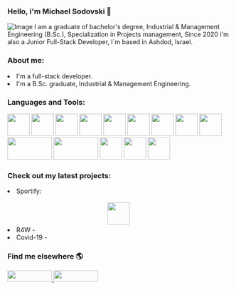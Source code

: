 ### Hello, i'm Michael Sodovski 💪
![Image](https://i.ibb.co/wWF6C2p/Welcome-To-My-Life-Facebook-Cover-Photo.png) 
I am a graduate of bachelor's degree, Industrial & Management Engineering (B.Sc.), Specialization in Projects management,
Since 2020 i'm also a Junior Full-Stack Developer, I´m based in Ashdod, Israel.

<h3> About me: </h3>
<li> I'm a full-stack developer.
<li> I'm a B.Sc. graduate, Industrial & Management Engineering.

<h3>  Languages and Tools: </h3>
<img src="https://miro.medium.com/max/816/1*TpbxEQy4ckB-g31PwUQPlg.png" width="50" height="50"/>
<img src="https://upload.wikimedia.org/wikipedia/commons/thumb/9/99/Unofficial_JavaScript_logo_2.svg/1024px-Unofficial_JavaScript_logo_2.svg.png" width="50" height="50"/>
<img src="https://seeklogo.com/images/A/angular-logo-B76B1CDE98-seeklogo.com.png" width="50" height="50"/>
<img src="https://upload.wikimedia.org/wikipedia/commons/thumb/e/ee/.NET_Core_Logo.svg/1200px-.NET_Core_Logo.svg.png" width="50" height="50"/>
<img src="https://icons.iconarchive.com/icons/graphics-vibe/developer/256/html-5-icon.png" width="50" height="50"/>
<img src="https://icons.iconarchive.com/icons/graphics-vibe/developer/256/css-3-icon.png" width="50" height="50"/>
<img src="https://www.jamesstone.com/wp-content/uploads/2017/11/Boostrap_logo.svg" width="50" height="50"/>
<img src="https://cdn2.vectorstock.com/i/1000x1000/20/31/sql-icon-on-red-vector-4682031.jpg" width="50" height="50"/>
<img src="https://seeklogo.com/images/C/c-sharp-c-logo-02F17714BA-seeklogo.com.png" width="50" height="50"/>
<img src="https://i.ytimg.com/vi/ZX7_12fwQLU/maxresdefault.jpg" width="100" height="50"/>
<img src="https://upload.wikimedia.org/wikipedia/commons/1/13/Asp.net.svg" width="100" height="50"/>
<img src="https://image.flaticon.com/icons/png/512/906/906324.png" width="50" height="50"/>
<img src="https://upload.wikimedia.org/wikipedia/commons/thumb/9/9a/Visual_Studio_Code_1.35_icon.svg/1024px-Visual_Studio_Code_1.35_icon.svg.png" width="50" height="50"/>
<img src="https://cdn.imgbin.com/2/23/2/imgbin-microsoft-sql-server-computer-servers-database-microsoft-NWY05qPi2QY8uMx1HwWQyVYQP.jpg" width="50" height="50"/>


<h3> Check out my latest projects: </h3>
<li> Sportify: 
  <br>
  &thinsp;&thinsp;&thinsp;&thinsp;&thinsp;&thinsp;&thinsp;&thinsp;&thinsp;&thinsp;&thinsp;&thinsp;&thinsp;&thinsp;&thinsp;&thinsp;&thinsp;&thinsp;&thinsp;&thinsp;&thinsp;&thinsp;&thinsp;&thinsp;&thinsp;&thinsp;&thinsp;&thinsp;&thinsp;&thinsp;&thinsp;&thinsp;&thinsp;&thinsp;&thinsp;&thinsp;&thinsp;&thinsp;&thinsp;&thinsp;&thinsp;&thinsp;&thinsp;&thinsp;&thinsp;&thinsp;&thinsp;&thinsp;&thinsp;&thinsp;&thinsp;&thinsp;&thinsp;&thinsp;&thinsp;&thinsp;&thinsp;&thinsp;&thinsp;&thinsp;&thinsp;&thinsp;&thinsp;&thinsp;&thinsp;&thinsp;&thinsp;&thinsp;&thinsp;&thinsp;&thinsp;&thinsp;&thinsp;&thinsp;&thinsp;&thinsp;&thinsp;&thinsp;&thinsp;&thinsp;&thinsp;&thinsp;&thinsp;&thinsp;&thinsp;&thinsp;&thinsp;&thinsp;&thinsp;&thinsp;&thinsp;&thinsp;&thinsp;&thinsp;&thinsp;&thinsp;&thinsp;&thinsp;&thinsp;&thinsp;&thinsp;&thinsp;&thinsp;&thinsp;&thinsp;&thinsp;&thinsp;&thinsp;&thinsp;&thinsp;&thinsp;&thinsp;&thinsp;&thinsp;&thinsp;&thinsp;&thinsp;&thinsp;&thinsp;&thinsp;&thinsp;&thinsp;&thinsp;&thinsp;&thinsp;&thinsp;&thinsp;&thinsp;&thinsp;&thinsp;&thinsp;&thinsp;&thinsp;&thinsp;&thinsp;&thinsp;&thinsp;&thinsp;&thinsp;&thinsp;&thinsp;&thinsp;&thinsp;&thinsp;&thinsp;&thinsp;&thinsp;&thinsp;&thinsp;&thinsp;&thinsp;&thinsp;&thinsp;&thinsp;&thinsp;&thinsp;&thinsp;&thinsp;&thinsp;&thinsp;&thinsp;&thinsp;&thinsp;&thinsp;&thinsp;&thinsp;&thinsp;&thinsp;&thinsp;&thinsp;&thinsp;&thinsp;&thinsp;&thinsp;&thinsp;&thinsp;&thinsp;&thinsp;&thinsp;&thinsp;&thinsp;&thinsp;&thinsp;&thinsp;&thinsp;&thinsp;&thinsp;&thinsp;&thinsp;&thinsp;&thinsp;&thinsp;&thinsp;&thinsp;&thinsp;&thinsp;&thinsp;&thinsp;&thinsp;&thinsp;&thinsp;&thinsp;&thinsp;&thinsp;&thinsp;&thinsp;&thinsp;&thinsp;&thinsp;&thinsp;&thinsp;&thinsp;&thinsp;&thinsp;&thinsp;&thinsp;&thinsp;&thinsp;&thinsp;&thinsp;&thinsp;&thinsp;&thinsp;&thinsp;&thinsp;&thinsp;&thinsp;&thinsp;&thinsp;&thinsp;&thinsp;&thinsp;&thinsp;&thinsp;&thinsp;&thinsp;&thinsp;&thinsp;&thinsp;&thinsp;&thinsp;&thinsp;&thinsp;&thinsp;&thinsp;&thinsp;&thinsp;&thinsp;&thinsp;&thinsp;&thinsp;&thinsp;&thinsp;&thinsp;&thinsp;&thinsp;&thinsp;&thinsp;&thinsp;&thinsp;&thinsp;&thinsp;&thinsp;&thinsp;&thinsp;&thinsp;&thinsp;&thinsp;&thinsp;&thinsp;&thinsp;&thinsp;&thinsp;&thinsp;&thinsp;&thinsp;&thinsp;&thinsp;&thinsp;&thinsp;&thinsp;&thinsp;&thinsp;&thinsp;&thinsp;
  <a href="https://www.linkedin.com/in/michael-sodovski-2563a31a0/">
  <img src="https://cdn2.vectorstock.com/i/1000x1000/54/16/red-round-with-black-shadow-white-dumbbell-icon-vector-12865416.jpg" width="50" height="50"/>
</a>                                        
  
  
<li> R4W - 
<li> Covid-19 - 
  
                                                                                                                                  
<br>
<h3> Find me elsewhere 🌎 </h3>
<a href="https://www.linkedin.com/in/michael-sodovski-2563a31a0/">
  <img src="https://asougidigital.com/service/img/publicidad-linkedin/linkedin-logo.png" width="100" height="25"/>
</a>
<a href="https://www.facebook.com/michael.svanidze/">
  <img src="https://upload.wikimedia.org/wikipedia/commons/thumb/7/7c/Facebook_New_Logo_%282015%29.svg/768px-Facebook_New_Logo_%282015%29.svg.png" width="100" height="25" />
</a>

